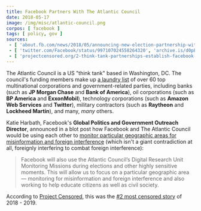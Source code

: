 ```yaml
---
title: Facebook Partners With The Atlantic Council
date: 2018-05-17
image: /img/misc/atlantic-council.png
corpos: [ facebook ]
tags: [ policy, gov ]
sources:
 - [ 'about.fb.com/news/2018/05/announcing-new-election-partnership-with-the-atlantic-council/', 'archive.is/TAMUM' ]
 - [ 'twitter.com/Facebook/status/997107024558264320', 'archive.is/d0pEW' ]
 - [ 'projectcensored.org/2-think-tank-partnerships-establish-facebook-as-tool-of-us-foreign-policy', 'www.projectcensored.org/2-think-tank-partnerships-establish-facebook-as-tool-of-us-foreign-policy/' ]
---
```


The Atlantic Council is a US "think tank" based in Washington, DC. The
council's funding members make up [a laundry list](https://archive.is/82z7R) of
over 60 top multinational corporations and government-related parties,
including banks (such as **JP Morgan Chase** and **Bank of America**), oil
corporations (such as **BP America** and **ExxonMobil**), technology
corporations (such as **Amazon Web Services** and **Twitter**), military
contractors (such as **Raytheon** and **Lockheed Martin**), and many, _many_
others.

Katie Harbath, Facebook's **Global Politics and Government Outreach Director**,
announced in a blot post how Facebook and The Atlantic Council would be using
each other to [monitor particular geographic areas for misinformation and
foreign interference](https://archive.is/TAMUM#selection-1759.0-1759.325)
(which isn't a giant contradiction at all, foreignly interfering to combat
foreign interference):

> Facebook will also use the Atlantic Council’s Digital Research Unit
> Monitoring Missions during elections and other highly sensitive moments. This
> will allow us to focus on a particular geographic area — monitoring for
> misinformation and foreign interference and also working to help educate
> citizens as well as civil society.

According to [Project Censored](https://archive.is/iPYCZ), this was the [#2
most censored
story](https://www.projectcensored.org/2-think-tank-partnerships-establish-facebook-as-tool-of-us-foreign-policy/)
of 2018 - 2019.
